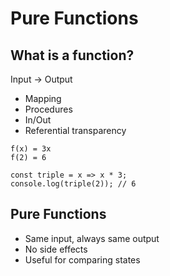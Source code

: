# Pure Functions

## What is a function?
Input -> Output

- Mapping
- Procedures
- In/Out
- Referential transparency
```
f(x) = 3x
f(2) = 6
```
```
const triple = x => x * 3;
console.log(triple(2)); // 6
```

## Pure Functions
- Same input, always same output
- No side effects
- Useful for comparing states
